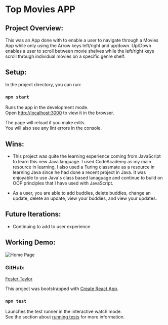 # Top Movies APP

## Project Overview:

This was an App done with to enable a user to navigate through a Movies App while only using the Arrow keys left/right and up/down.  Up/Down enables a user to scroll between movie shelves while the left/right keys scroll through individual movies on a specific genre shelf.


## Setup:
In the project directory, you can run:

### `npm start`

Runs the app in the development mode.<br />
Open [http://localhost:3000](http://localhost:3000) to view it in the browser.

The page will reload if you make edits.<br />
You will also see any lint errors in the console.

## Wins:
* This project was quite the learning experience coming from JavaScript to learn this new Java language.  I used CodeAcademy as my main resource in learning.  I also used a Turing classmate as a resource in learning Java since he had done a recent project in Java.  It was enjoyable to use Java's class based lanaguage and continue to build on OOP principles that I have used with JavaScript.

* As a user, you are able to add buddies, delete buddies, change an update, delete an update, view your buddies, and view your updates.

## Future Iterations:
* Continuing to add to user experience


## Working Demo:
![Home Page](https://user-images.githubusercontent.com/50148342/78511498-57adee80-775a-11ea-9be7-7cddfe1905d8.gif)



### GitHub:

[Foster Taylor](https://github.com/foster55f/)

This project was bootstrapped with [Create React App](https://github.com/facebook/create-react-app).

### `npm test`

Launches the test runner in the interactive watch mode.<br />
See the section about [running tests](https://facebook.github.io/create-react-app/docs/running-tests) for more information.

